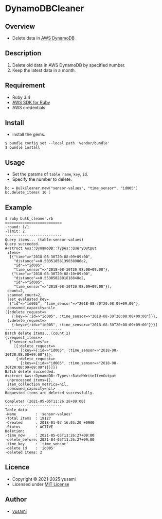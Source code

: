 # DynamoDBCleaner

## Overview

* Delete data in [AWS DynamoDB](https://aws.amazon.com/jp/dynamodb/)

## Description

1. Delete old data in AWS DynamoDB by specified number.
2. Keep the latest data in a month.

## Requirement

* Ruby 3.4
* [AWS SDK for Ruby](https://aws.amazon.com/jp/sdk-for-ruby/)
* AWS credentials

## Install

- Install the gems.

```
$ bundle config set --local path 'vendor/bundle'
$ bundle install  
```

## Usage

* Set the params of `table name`, `key`, `id`.
* Specify the number to delete.

~~~
bc = BulkCleaner.new("sensor-values", "time_sensor", "id005")
bc.delete_items( 10 )
~~~

## Example

~~~
$ ruby bulk_cleaner.rb 
==========================
-round: 1/1
-limit: 2
--------------------------
Query items... (table:sensor-values)
Query succeeded.
#<struct Aws::DynamoDB::Types::QueryOutput
 items=
  [{"time"=>"2018-08-30T20:08:09+09:00",
    "distance"=>0.50351858139038086e2,
    "id"=>"id005",
    "time_sensor"=>"2018-08-30T20:08:08+09:00"},
   {"time"=>"2018-08-30T20:08:10+09:00",
    "distance"=>0.5538582801818848e2,
    "id"=>"id005",
    "time_sensor"=>"2018-08-30T20:08:09+09:00"}],
 count=2,
 scanned_count=2,
 last_evaluated_key=
  {"id"=>"id005", "time_sensor"=>"2018-08-30T20:08:09+09:00"},
 consumed_capacity=nil>
[{:delete_request=>
   {:key=>{:id=>"id005", :time_sensor=>"2018-08-30T20:08:08+09:00"}}},
 {:delete_request=>
   {:key=>{:id=>"id005", :time_sensor=>"2018-08-30T20:08:09+09:00"}}}]
--------------------------
Batch delete items...(count:2)
{:request_items=>
  {"sensor-values"=>
    [{:delete_request=>
       {:key=>{:id=>"id005", :time_sensor=>"2018-08-30T20:08:08+09:00"}}},
     {:delete_request=>
       {:key=>{:id=>"id005", :time_sensor=>"2018-08-30T20:08:09+09:00"}}}]}}
Batch delete succeeded.
#<struct Aws::DynamoDB::Types::BatchWriteItemOutput
 unprocessed_items={},
 item_collection_metrics=nil,
 consumed_capacity=nil>
Requested items are deleted successfully.

Complete! (2021-05-05T11:26:28+09:00)
--------------------------
Table data:
-Name         : 'sensor-values'
-Total items  : 19127
-Created      : 2018-01-07 16:05:20 +0900
-Status       : ACTIVE
Deletion:
-time_now     : 2021-05-05T11:26:27+09:00
-delete_before: 2021-04-05T11:26:27+09:00
-time_key     : 'time_sensor'
-delete_id    : 'id005'
-deleted items: 2
~~~

## Licence

* Copyright &copy; 2021-2025 yusami
* Licensed under [MIT License](https://opensource.org/licenses/mit-license.php)

## Author

* [yusami](https://github.com/yusami)
